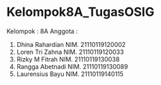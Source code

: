 # Kelompok8A_TugasOSIG
Kelompok : 8A 
Anggota :   
1. Dhina Rahardian NIM. 21110119120002  
2. Loren Tri Zahna NIM. 21110119120033  
3. Rizky M Fitrah NIM. 21110119130038  
4. Rangga Abetnadi NIM. 21110119130089  
5. Laurensius Bayu NIM. 21110119140115
